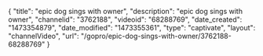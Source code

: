 {
    "title": "epic dog sings with owner",
    "description": "epic dog sings with owner",
    "channelid": "3762188",
    "videoid": "68288769",
    "date_created": "1473354879",
    "date_modified": "1473355361",
    "type": "captivate",
    "layout": "channelVideo",
    "url": "\/gopro\/epic-dog-sings-with-owner\/3762188-68288769"
}